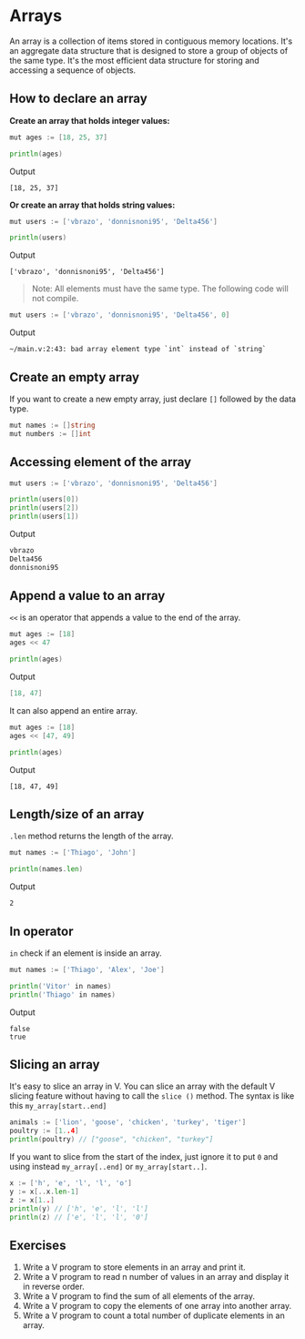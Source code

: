 # Arrays

An array is a collection of items stored in contiguous memory locations. It's an aggregate data structure that is designed to store a group of objects of the same type. It's the most efficient data structure for storing and accessing a sequence of objects.

## How to declare an array

**Create an array that holds integer values:**

```go
mut ages := [18, 25, 37]

println(ages)
```

Output

```
[18, 25, 37]
```

**Or create an array that holds string values:**

```go
mut users := ['vbrazo', 'donnisnoni95', 'Delta456']

println(users)
```

Output

```
['vbrazo', 'donnisnoni95', 'Delta456']
```

> Note: All elements must have the same type. The following code will not compile.

```go
mut users := ['vbrazo', 'donnisnoni95', 'Delta456', 0]
```

Output

```
~/main.v:2:43: bad array element type `int` instead of `string`
```

## Create an empty array

If you want to create a new empty array, just declare `[]` followed by the data type.

```go
mut names := []string
mut numbers := []int
```

## Accessing element of the array

```go
mut users := ['vbrazo', 'donnisnoni95', 'Delta456']

println(users[0])
println(users[2])
println(users[1])
```

Output

```go
vbrazo
Delta456
donnisnoni95
```

## Append a value to an array

`<<` is an operator that appends a value to the end of the array.

```go
mut ages := [18]
ages << 47

println(ages)
```

Output

```go
[18, 47]
```

It can also append an entire array.

```go
mut ages := [18]
ages << [47, 49]

println(ages)
```

Output

```
[18, 47, 49]
```

## Length/size of an array

`.len` method returns the length of the array.

```go
mut names := ['Thiago', 'John']

println(names.len)
```

Output

```
2
```

## In operator

`in` check if an element is inside an array.

```go
mut names := ['Thiago', 'Alex', 'Joe']

println('Vitor' in names)
println('Thiago' in names)
```

Output

```
false
true
```

## Slicing an array

It's easy to slice an array in V. You can slice an array with the default 
V slicing feature without having to call the `slice ()` method.
The syntax is like this `my_array[start..end]`

```go
animals := ['lion', 'goose', 'chicken', 'turkey', 'tiger']
poultry := [1..4]
println(poultry) // ["goose", "chicken", "turkey"]
```

If you want to slice from the start of the index, just ignore it to put `0` and using  instead `my_array[..end]` or `my_array[start..]`.

```go
x := ['h', 'e', 'l', 'l', 'o']
y := x[..x.len-1]
z := x[1..]
println(y) // ['h', 'e', 'l', 'l']
println(z) // ['e', 'l', 'l', '0']
```

## Exercises

1. Write a V program to store elements in an array and print it.
2. Write a V program to read n number of values in an array and display it in reverse order.
3. Write a V program to find the sum of all elements of the array.
4. Write a V program to copy the elements of one array into another array.
5. Write a V program to count a total number of duplicate elements in an array.
